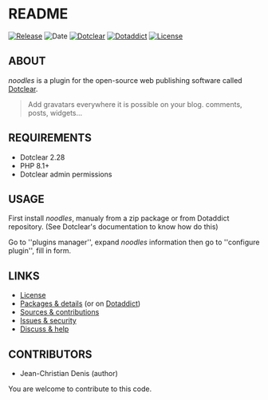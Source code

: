 # README

[![Release](https://img.shields.io/badge/release-1.2.3-a2cbe9.svg)](https://github.com/JcDenis/noodles/releases)
![Date](https://img.shields.io/badge/date-2023.11.04-c44d58.svg)
[![Dotclear](https://img.shields.io/badge/dotclear-v2.28-137bbb.svg)](https://fr.dotclear.org/download)
[![Dotaddict](https://img.shields.io/badge/dotaddict-official-9ac123.svg)](https://plugins.dotaddict.org/dc2/details/noodles)
[![License](https://img.shields.io/badge/license-GPL--2.0-ececec.svg)](https://github.com/JcDenis/noodles/blob/master/LICENSE)

## ABOUT

_noodles_ is a plugin for the open-source web publishing software called [Dotclear](https://www.dotclear.org).

> Add gravatars everywhere it is possible on your blog. comments, posts, widgets...

## REQUIREMENTS

* Dotclear 2.28
* PHP 8.1+
* Dotclear admin permissions

## USAGE

First install _noodles_, manualy from a zip package or from 
Dotaddict repository. (See Dotclear's documentation to know how do this)

Go to ''plugins manager'', expand _noodles_ information then 
go to ''configure plugin'', fill in form.

## LINKS

* [License](https://github.com/JcDenis/noodles/blob/master/LICENSE)
* [Packages & details](https://github.com/JcDenis/noodles/releases) (or on [Dotaddict](https://plugins.dotaddict.org/dc2/details/noodles))
* [Sources & contributions](https://github.com/JcDenis/noodles)
* [Issues & security](https://github.com/JcDenis/noodles/issues)
* [Discuss & help](https://forum.dotclear.org/viewtopic.php?id=39993)

## CONTRIBUTORS

* Jean-Christian Denis (author)

You are welcome to contribute to this code.
